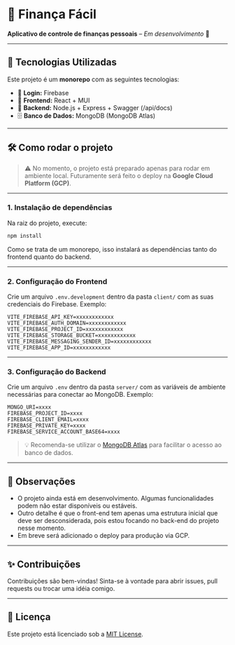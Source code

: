 # 💸 Finança Fácil

**Aplicativo de controle de finanças pessoais** – *Em desenvolvimento* 🚧

---

## 🧰 Tecnologias Utilizadas

Este projeto é um **monorepo** com as seguintes tecnologias:

- 🔐 **Login:** Firebase  
- 🎨 **Frontend:** React + MUI  
- 🚀 **Backend:** Node.js + Express + Swagger (/api/docs)
- 🗄️ **Banco de Dados:** MongoDB (MongoDB Atlas)

---

## 🛠️ Como rodar o projeto

> ⚠️ No momento, o projeto está preparado apenas para rodar em ambiente local. Futuramente será feito o deploy na **Google Cloud Platform (GCP)**.

---

### 1. Instalação de dependências

Na raiz do projeto, execute:

```bash
npm install
```

Como se trata de um monorepo, isso instalará as dependências tanto do frontend quanto do backend.

---

### 2. Configuração do Frontend

Crie um arquivo `.env.development` dentro da pasta `client/` com as suas credenciais do Firebase. Exemplo:

```env
VITE_FIREBASE_API_KEY=xxxxxxxxxxxx
VITE_FIREBASE_AUTH_DOMAIN=xxxxxxxxxxxx
VITE_FIREBASE_PROJECT_ID=xxxxxxxxxxxx
VITE_FIREBASE_STORAGE_BUCKET=xxxxxxxxxxxx
VITE_FIREBASE_MESSAGING_SENDER_ID=xxxxxxxxxxxx
VITE_FIREBASE_APP_ID=xxxxxxxxxxxx
```

---

### 3. Configuração do Backend

Crie um arquivo `.env` dentro da pasta `server/` com as variáveis de ambiente necessárias para conectar ao MongoDB. Exemplo:

```env
MONGO_URI=xxxx
FIREBASE_PROJECT_ID=xxxx
FIREBASE_CLIENT_EMAIL=xxxx
FIREBASE_PRIVATE_KEY=xxxx
FIREBASE_SERVICE_ACCOUNT_BASE64=xxxx
```

> 💡 Recomenda-se utilizar o [MongoDB Atlas](https://www.mongodb.com/atlas) para facilitar o acesso ao banco de dados.

---

## 📌 Observações

- O projeto ainda está em desenvolvimento. Algumas funcionalidades podem não estar disponíveis ou estáveis.
- Outro detalhe é que o front-end tem apenas uma estrutura inicial que deve ser desconsiderada, pois estou focando no back-end do projeto nesse momento.
- Em breve será adicionado o deploy para produção via GCP.

---

## ✨ Contribuições

Contribuições são bem-vindas! Sinta-se à vontade para abrir issues, pull requests ou trocar uma idéia comigo.

---

## 📄 Licença

Este projeto está licenciado sob a [MIT License](LICENSE).
